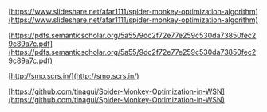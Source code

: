 [https://www.slideshare.net/afar1111/spider-monkey-optimization-algorithm](https://www.slideshare.net/afar1111/spider-monkey-optimization-algorithm)

[https://pdfs.semanticscholar.org/5a55/9dc2f72e77e259c530da73850fec29c89a7c.pdf](https://pdfs.semanticscholar.org/5a55/9dc2f72e77e259c530da73850fec29c89a7c.pdf)

[http://smo.scrs.in/](http://smo.scrs.in/)

[https://github.com/tinagui/Spider-Monkey-Optimization-in-WSN](https://github.com/tinagui/Spider-Monkey-Optimization-in-WSN)
